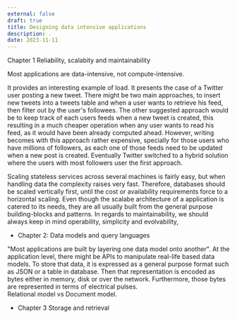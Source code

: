 ```yaml
---
external: false
draft: true
title: Designing data intensive applications
description: .
date: 2023-11-11
---
```


Chapter 1 Reliability, scalabity and maintainability

Most applications are data-intensive, not compute-intensive.

It provides an interesting example of load. It presents the case of a Twitter user posting a new tweet. There might be two main approaches,
to insert new tweets into a tweets table and when a user wants to retrieve his feed, then filter out by the user's followees. The other suggested approach would be to
keep track of each users feeds when a new tweet is created, this resulting in a much cheaper operation when any user wants to read his feed, as it would have been
already computed ahead. However, writing becomes with this approach rather expensive, specially for those users who have millions of followers, as each one of those
feeds need to be updated when a new post is created. Eventually Twitter switched to a hybrid solution where the users with most followers user the first approach.

Scaling stateless services across several machines is fairly easy, but when handling data the complexity raises very fast. Therefore, databases should be scaled vertically first,
until the cost or availability requirements force to a horizontal scaling. Even though the scalabe architecture of a application is catered to its needs, they are all usually
built from the general purpose building-blocks and patterns.
In regards to maintainability, we should always keep in mind operability, simplicity and evolvability,

- Chapter 2: Data models and query languages

"Most applications are built by layering one data model onto another". At the application level, there might be APIs to manipulate real-life based data models. To
store that data, it is expressed as a general purpose format such as JSON or a table in database. Then that representation is encoded as bytes either in memory, disk
or over the network. Furthermore, those bytes are represented in terms of electrical pulses.  
Relational model vs Document model.

- Chapter 3 Storage and retrieval

